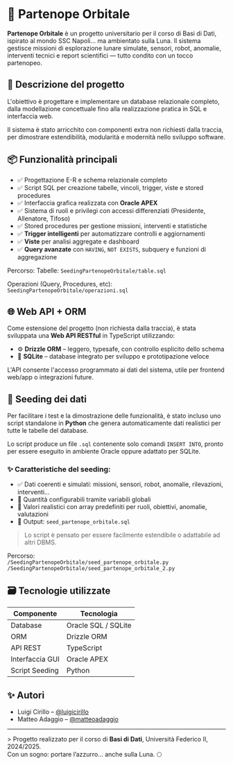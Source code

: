 # 🚀 Partenope Orbitale

**Partenope Orbitale** è un progetto universitario per il corso di Basi di Dati, ispirato al mondo SSC Napoli... ma ambientato sulla Luna. Il sistema gestisce missioni di esplorazione lunare simulate, sensori, robot, anomalie, interventi tecnici e report scientifici — tutto condito con un tocco partenopeo.

## 🧠 Descrizione del progetto

L'obiettivo è progettare e implementare un database relazionale completo, dalla modellazione concettuale fino alla realizzazione pratica in SQL e interfaccia web.

Il sistema è stato arricchito con componenti extra non richiesti dalla traccia, per dimostrare estendibilità, modularità e modernità nello sviluppo software.

## 📦 Funzionalità principali

- ✅ Progettazione E-R e schema relazionale completo
- ✅ Script SQL per creazione tabelle, vincoli, trigger, viste e stored procedures
- ✅ Interfaccia grafica realizzata con **Oracle APEX**
- ✅ Sistema di ruoli e privilegi con accessi differenziati (Presidente, Allenatore, Tifoso)
- ✅ Stored procedures per gestione missioni, interventi e statistiche
- ✅ **Trigger intelligenti** per automatizzare controlli e aggiornamenti
- ✅ **Viste** per analisi aggregate e dashboard
- ✅ **Query avanzate** con `HAVING`, `NOT EXISTS`, subquery e funzioni di aggregazione

Percorso: 
Tabelle: `SeedingPartenopeOrbitale/table.sql`

Operazioni (Query, Procedures, etc): `SeedingPartenopeOrbitale/operazioni.sql`


## 🌐 Web API + ORM

Come estensione del progetto (non richiesta dalla traccia), è stata sviluppata una **Web API RESTful** in TypeScript utilizzando:

- ⚙️ **Drizzle ORM** – leggero, typesafe, con controllo esplicito dello schema
- 💾 **SQLite** – database integrato per sviluppo e prototipazione veloce

L'API consente l'accesso programmato ai dati del sistema, utile per frontend web/app o integrazioni future.

## 🌱 Seeding dei dati

Per facilitare i test e la dimostrazione delle funzionalità, è stato incluso uno script standalone in **Python** che genera automaticamente dati realistici per tutte le tabelle del database.

Lo script produce un file `.sql` contenente solo comandi `INSERT INTO`, pronto per essere eseguito in ambiente Oracle oppure adattato per SQLite.

### ✨ Caratteristiche del seeding:
- ✅ Dati coerenti e simulati: missioni, sensori, robot, anomalie, rilevazioni, interventi...
- 🔁 Quantità configurabili tramite variabili globali
- 🧠 Valori realistici con array predefiniti per ruoli, obiettivi, anomalie, valutazioni
- 📁 Output: `seed_partenope_orbitale.sql`

> Lo script è pensato per essere facilmente estendibile o adattabile ad altri DBMS.

Percorso:  
`/SeedingPartenopeOrbitale/seed_partenope_orbitale.py`
`/SeedingPartenopeOrbitale/seed_partenope_orbitale_2.py`

## 🗃️ Tecnologie utilizzate

| Componente       | Tecnologia          |
|------------------|---------------------|
| Database         | Oracle SQL / SQLite |
| ORM              | Drizzle ORM         |
| API REST         | TypeScript          |
| Interfaccia GUI  | Oracle APEX         |
| Script Seeding   | Python              |

## ✨ Autori

- Luigi Cirillo – [@luigicirillo](https://github.com/luigicirillo)
- Matteo Adaggio – [@matteoadaggio](https://github.com/matteoadaggio)

---

\> Progetto realizzato per il corso di **Basi di Dati**, Università Federico II, 2024/2025.  
Con un sogno: portare l’azzurro… anche sulla Luna. 🌕
